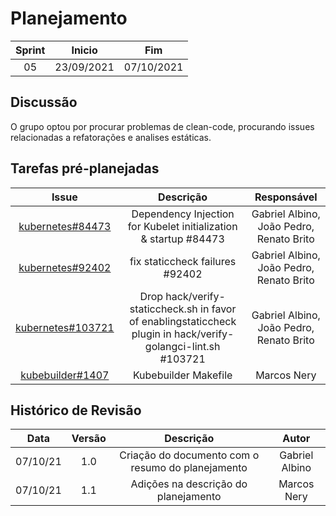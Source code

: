 # Planejamento 
|Sprint|Inicio|Fim|
|:--:|:--:|:--:|
|05|23/09/2021|07/10/2021|
## Discussão
O grupo optou por procurar problemas de clean-code, procurando issues relacionadas a refatorações e analises estáticas.

## Tarefas pré-planejadas 

|Issue|Descrição|Responsável|
|:--:|:--:|:--:|
|[kubernetes#84473](https://github.com/kubernetes/kubernetes/issues/84473)|Dependency Injection for Kubelet initialization & startup #84473|Gabriel Albino, João Pedro, Renato Brito|
|[kubernetes#92402](https://github.com/kubernetes-sigs/kubebuilder/issues/1405)|fix staticcheck failures #92402|Gabriel Albino, João Pedro, Renato Brito|
|[kubernetes#103721](https://github.com/kubernetes/kubernetes/issues/103721)|Drop hack/verify-staticcheck.sh in favor of enablingstaticcheck plugin in hack/verify-golangci-lint.sh #103721|Gabriel Albino, João Pedro, Renato Brito|
|[kubebuilder#1407](https://github.com/kubernetes-sigs/kubebuilder/issues/1407)|Kubebuilder Makefile|Marcos Nery|


## Histórico de Revisão
|Data|Versão|Descrição|Autor|
|:--:|:--:|:--:|:--:|
|07/10/21|1.0|Criação do documento com o resumo do planejamento|Gabriel Albino|
|07/10/21|1.1|Adições na descrição do planejamento|Marcos Nery|
